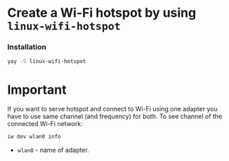 # Create a Wi-Fi hotspot by using `linux-wifi-hotspot`

### Installation
```sh
yay -S linux-wifi-hotspot
```

# Important
If you want to serve hotspot and connect to Wi-Fi using one adapter you have to use same channel (and frequency) for both. 
To see channel of the connected Wi-Fi network: 
```sh
iw dev wlan0 info
```
* `wlan0` - name of adapter.
